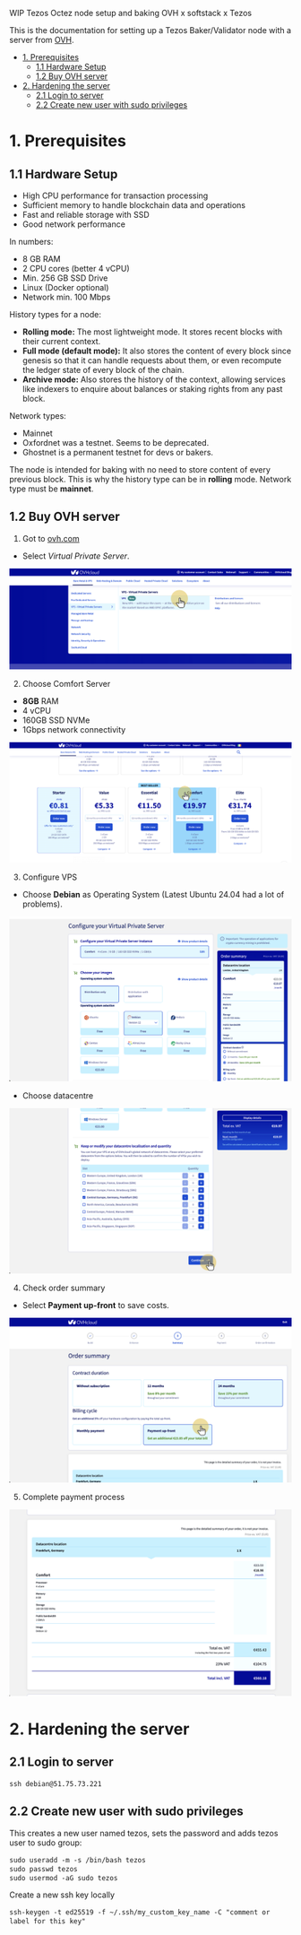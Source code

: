 WIP Tezos Octez node setup and baking OVH x softstack x Tezos

This is the documentation for setting up a Tezos Baker/Validator node with a server from [OVH](https://www.ovh.com).

- [1. Prerequisites](#1-prerequisites)
  - [1.1 Hardware Setup](#11-hardware-setup)
  - [1.2 Buy OVH server](#12-buy-ovh-server)
- [2. Hardening the server](#2-hardening-the-server)
  - [2.1 Login to server](#21-login-to-server)
  - [2.2 Create new user with sudo privileges](#22-create-new-user-with-sudo-privileges)


# 1. Prerequisites

## 1.1 Hardware Setup

- High CPU performance for transaction processing
- Sufficient memory to handle blockchain data and operations
- Fast and reliable storage with SSD
- Good network performance

In numbers:

- 8 GB RAM
- 2 CPU cores (better 4 vCPU)
- Min. 256 GB SSD Drive
- Linux (Docker optional)
- Network min. 100 Mbps

History types for a node:

- **Rolling mode:** The most lightweight mode. It stores recent blocks with their current context.
- **Full mode (default mode):** It also stores the content of every block since genesis so that it can handle requests about them, or even recompute the ledger state of every block of the chain.
- **Archive mode:** Also stores the history of the context, allowing services like indexers to enquire about balances or staking rights from any past block.

Network types:

- Mainnet
- Oxfordnet was a testnet. Seems to be deprecated.
- Ghostnet is a permanent testnet for devs or bakers.

The node is intended for baking with no need to store content of every previous block. This is why the history type can be in **rolling** mode. Network type must be **mainnet**.

## 1.2 Buy OVH server

1. Got to [ovh.com](https://www.ovh.com)

- Select *Virtual Private Server*.

![Step 1](./img/1-choose_vps.png)

2. Choose Comfort Server

- **8GB** RAM
- 4 vCPU
- 160GB SSD NVMe
- 1Gbps network connectivity

![Step 2](./img/2-choose_comfort.png)

3. Configure VPS

- Choose **Debian** as Operating System (Latest Ubuntu 24.04 had a lot of problems).

![Step 3](./img/3-configure_vps.png)

- Choose datacentre

![Step 4](./img/4-choose_datacentre.png)

4. Check order summary

- Select **Payment up-front** to save costs.

![Step 5](./img/5-choose_billing_cycle.png)

5. Complete payment process

![Step 6](./img/6-complete_payment_process.png)

# 2. Hardening the server

## 2.1 Login to server

    ssh debian@51.75.73.221

## 2.2 Create new user with sudo privileges

This creates a new user named tezos, sets the password and adds tezos user to sudo group:

    sudo useradd -m -s /bin/bash tezos
    sudo passwd tezos
    sudo usermod -aG sudo tezos

Create a new ssh key locally

    ssh-keygen -t ed25519 -f ~/.ssh/my_custom_key_name -C "comment or label for this key"
